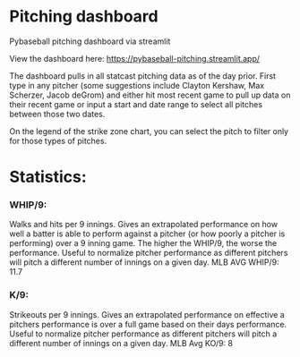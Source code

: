 # Pitching dashboard
Pybaseball pitching dashboard via streamlit

View the dashboard here: https://pybaseball-pitching.streamlit.app/

The dashboard pulls in all statcast pitching data as of the day prior. First type in any pitcher (some suggestions include Clayton Kershaw, Max Scherzer, Jacob deGrom) and either hit most recent game to pull up data on their recent game or input a start and date range to select all pitches between those two dates.

On the legend of the strike zone chart, you can select the pitch to filter only for those types of pitches. 

# Statistics:
### WHIP/9:
Walks and hits per 9 innings. Gives an extrapolated performance on how well a batter is able to perform against a pitcher (or how poorly a pitcher is performing) over a 9 inning game. The higher the WHIP/9, the worse the performance. Useful to normalize pitcher performance as different pitchers will pitch a different number of innings on a given day. MLB AVG WHIP/9: 11.7
### K/9: 
Strikeouts per 9 innings. Gives an extrapolated performance on effective a pitchers performance is over a full game based on their days performance. Useful to normalize pitcher performance as different pitchers will pitch a different number of innings on a given day. MLB Avg KO/9: 8
